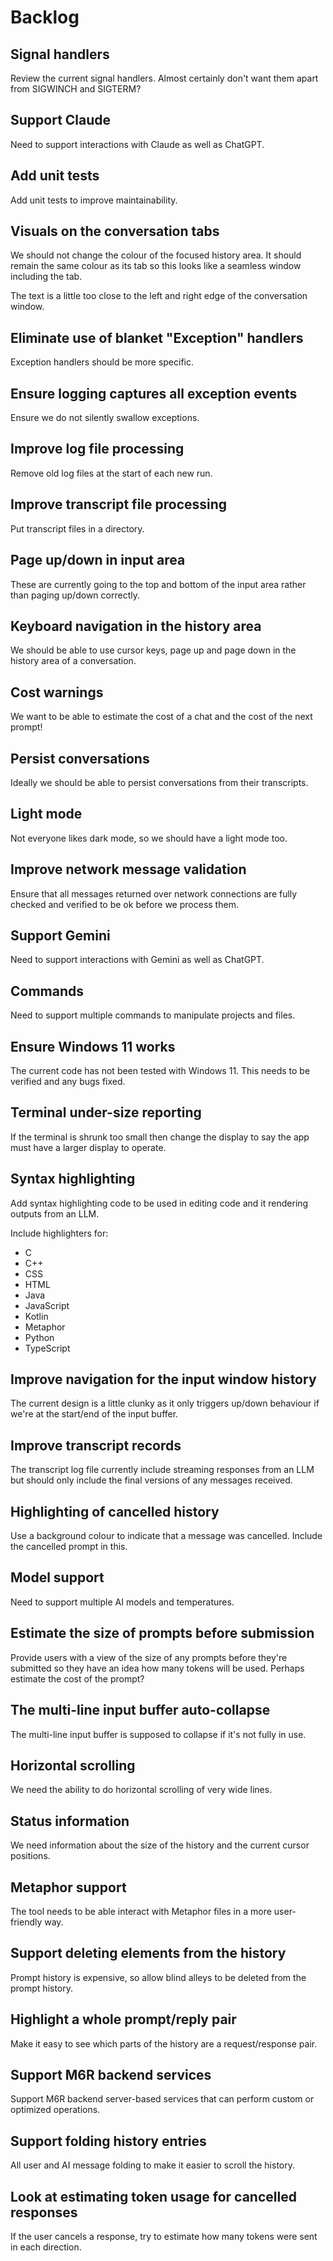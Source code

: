 # Backlog

## Signal handlers

Review the current signal handlers.  Almost certainly don't want them apart from SIGWINCH and SIGTERM?

## Support Claude

Need to support interactions with Claude as well as ChatGPT.

## Add unit tests

Add unit tests to improve maintainability.

## Visuals on the conversation tabs

We should not change the colour of the focused history area.  It should remain the same colour as its tab so this
looks like a seamless window including the tab.

The text is a little too close to the left and right edge of the conversation window.

## Eliminate use of blanket "Exception" handlers

Exception handlers should be more specific.

## Ensure logging captures all exception events

Ensure we do not silently swallow exceptions.

## Improve log file processing

Remove old log files at the start of each new run.

## Improve transcript file processing

Put transcript files in a directory.

## Page up/down in input area

These are currently going to the top and bottom of the input area rather than paging up/down correctly.

## Keyboard navigation in the history area

We should be able to use cursor keys, page up and page down in the history area of a conversation.

## Cost warnings

We want to be able to estimate the cost of a chat and the cost of the next prompt!

## Persist conversations

Ideally we should be able to persist conversations from their transcripts.

## Light mode

Not everyone likes dark mode, so we should have a light mode too.

## Improve network message validation

Ensure that all messages returned over network connections are fully checked and verified to be ok before we process them.

## Support Gemini

Need to support interactions with Gemini as well as ChatGPT.

## Commands

Need to support multiple commands to manipulate projects and files.

## Ensure Windows 11 works

The current code has not been tested with Windows 11.  This needs to be verified and any bugs fixed.

## Terminal under-size reporting

If the terminal is shrunk too small then change the display to say the app must have a larger display to operate.

## Syntax highlighting

Add syntax highlighting code to be used in editing code and it rendering outputs from an LLM.

Include highlighters for:

- C
- C++
- CSS
- HTML
- Java
- JavaScript
- Kotlin
- Metaphor
- Python
- TypeScript

## Improve navigation for the input window history

The current design is a little clunky as it only triggers up/down behaviour if we're at the start/end of the input buffer.

## Improve transcript records

The transcript log file currently include streaming responses from an LLM but should only include the final versions of any
messages received.

## Highlighting of cancelled history

Use a background colour to indicate that a message was cancelled.  Include the cancelled prompt in this.

## Model support

Need to support multiple AI models and temperatures.

## Estimate the size of prompts before submission

Provide users with a view of the size of any prompts before they're submitted so they have an idea how many tokens will be
used.  Perhaps estimate the cost of the prompt?

## The multi-line input buffer auto-collapse

The multi-line input buffer is supposed to collapse if it's not fully in use.

## Horizontal scrolling

We need the ability to do horizontal scrolling of very wide lines.

## Status information

We need information about the size of the history and the current cursor positions.

## Metaphor support

The tool needs to be able interact with Metaphor files in a more user-friendly way.

## Support deleting elements from the history

Prompt history is expensive, so allow blind alleys to be deleted from the prompt history.

## Highlight a whole prompt/reply pair

Make it easy to see which parts of the history are a request/response pair.

## Support M6R backend services

Support M6R backend server-based services that can perform custom or optimized operations.

## Support folding history entries

All user and AI message folding to make it easier to scroll the history.

## Look at estimating token usage for cancelled responses

If the user cancels a response, try to estimate how many tokens were sent in each direction.